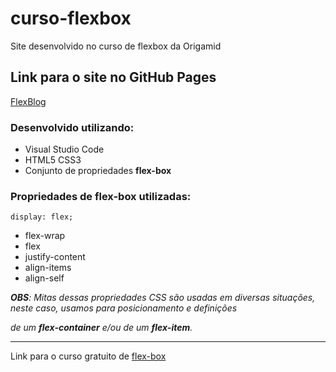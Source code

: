 # curso-flexbox
 Site desenvolvido no curso de flexbox da Origamid

## Link para o site no GitHub Pages
[FlexBlog](https://ronaldemanuel.github.io/curso-flexbox/)

### Desenvolvido utilizando:
* Visual Studio Code
* HTML5 CSS3
* Conjunto de propriedades **flex-box**

### Propriedades de flex-box utilizadas:
`display: flex;`
* flex-wrap
* flex
* justify-content
* align-items
* align-self

_**OBS**: Mitas dessas propriedades CSS são usadas em diversas situações,_
*neste caso, usamos para posicionamento e definições*

_de um **flex-container** e/ou de um **flex-item**._

***  

Link para o curso gratuito de [flex-box](https://www.origamid.com/curso/css-flexbox/)
